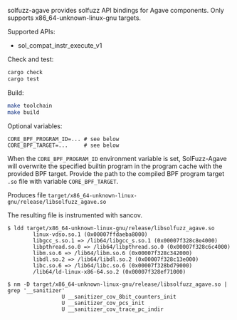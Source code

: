 solfuzz-agave provides solfuzz API bindings for Agave components.
Only supports x86_64-unknown-linux-gnu targets.

Supported APIs:

- sol_compat_instr_execute_v1

Check and test:

```sh
cargo check
cargo test
```

Build:

```sh
make toolchain
make build
```

Optional variables:

```
CORE_BPF_PROGRAM_ID=... # see below
CORE_BPF_TARGET=...     # see below
```

When the `CORE_BPF_PROGRAM_ID` environment variable is set, SolFuzz-Agave will
overwrite the specified builtin program in the program cache with the provided
BPF target. Provide the path to the compiled BPF program target `.so` file with
variable `CORE_BPF_TARGET`.

Produces file `target/x86_64-unknown-linux-gnu/release/libsolfuzz_agave.so`

The resulting file is instrumented with sancov.

```
$ ldd target/x86_64-unknown-linux-gnu/release/libsolfuzz_agave.so
        linux-vdso.so.1 (0x00007ffdaeba8000)
        libgcc_s.so.1 => /lib64/libgcc_s.so.1 (0x00007f328c8e4000)
        libpthread.so.0 => /lib64/libpthread.so.0 (0x00007f328c6c4000)
        libm.so.6 => /lib64/libm.so.6 (0x00007f328c342000)
        libdl.so.2 => /lib64/libdl.so.2 (0x00007f328c13e000)
        libc.so.6 => /lib64/libc.so.6 (0x00007f328bd79000)
        /lib64/ld-linux-x86-64.so.2 (0x00007f328ef71000)

$ nm -D target/x86_64-unknown-linux-gnu/release/libsolfuzz_agave.so | grep '__sanitizer'
                 U __sanitizer_cov_8bit_counters_init
                 U __sanitizer_cov_pcs_init
                 U __sanitizer_cov_trace_pc_indir
```

